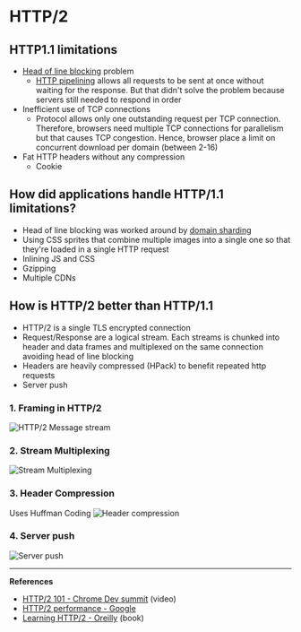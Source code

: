 # HTTP/2


## HTTP1.1 limitations

* [Head of line blocking](https://en.wikipedia.org/wiki/Head-of-line_blocking) problem
	* [HTTP pipelining](https://en.wikipedia.org/wiki/HTTP_pipelining) allows all requests to be sent at once without waiting for the response. But that didn't solve the problem because servers still needed to respond in order
* Inefficient use of TCP connections
	* Protocol allows only one outstanding request per TCP connection. Therefore, browsers need multiple TCP connections for parallelism but that causes TCP congestion. Hence, browser place a limit on concurrent download per domain (between 2-16)
* Fat HTTP headers without any compression
	* Cookie


## How did applications handle HTTP/1.1 limitations?
* Head of line blocking was worked around by [domain sharding](https://www.keycdn.com/support/domain-sharding)
* Using CSS sprites that combine multiple images into a single one so that they're loaded in a single HTTP request
* Inlining JS and CSS
* Gzipping
* Multiple CDNs

## How is HTTP/2 better than HTTP/1.1

* HTTP/2 is a single TLS encrypted connection
* Request/Response are a logical stream. Each streams is chunked into header and data frames and multiplexed on the same connection avoiding head of line blocking
* Headers are heavily compressed (HPack) to benefit repeated http requests
* Server push

### 1. Framing in HTTP/2
![HTTP/2 Message stream](https://developers.google.com/web/fundamentals/performance/http2/images/streams_messages_frames01.svg)

### 2. Stream Multiplexing
![Stream Multiplexing](https://developers.google.com/web/fundamentals/performance/http2/images/multiplexing01.svg)

### 3. Header Compression
Uses Huffman Coding
![Header compression](https://developers.google.com/web/fundamentals/performance/http2/images/header_compression01.svg)

### 4. Server push
![Server push](https://developers.google.com/web/fundamentals/performance/http2/images/push01.svg)

---

**References**

* [HTTP/2 101 - Chrome Dev summit](https://www.youtube.com/watch?v=r5oT_2ndjms) (video)
* [HTTP/2 performance - Google](https://developers.google.com/web/fundamentals/performance/http2)
* [Learning HTTP/2 - Oreilly](http://shop.oreilly.com/product/0636920052326.do) (book)


